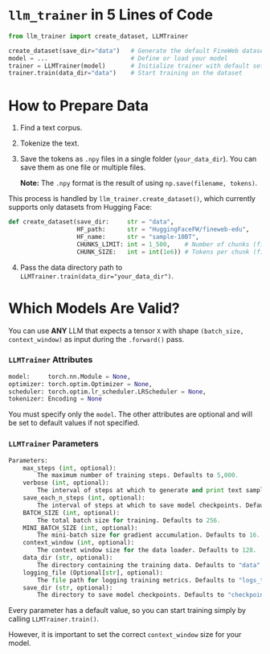 # `llm_trainer` in 5 Lines of Code

```python
from llm_trainer import create_dataset, LLMTrainer

create_dataset(save_dir="data")   # Generate the default FineWeb dataset
model = ...                       # Define or load your model
trainer = LLMTrainer(model)       # Initialize trainer with default settings
trainer.train(data_dir="data")    # Start training on the dataset
```

# How to Prepare Data

1. Find a text corpus.
2. Tokenize the text.
3. Save the tokens as `.npy` files in a single folder (`your_data_dir`). You can save them as one file or multiple files.

   **Note:** The `.npy` format is the result of using `np.save(filename, tokens)`.

This process is handled by `llm_trainer.create_dataset()`, which currently supports only datasets from Hugging Face:

```python
def create_dataset(save_dir:     str = "data",
                   HF_path:      str = "HuggingFaceFW/fineweb-edu",
                   HF_name:      str = "sample-10BT",
                   CHUNKS_LIMIT: int = 1_500,    # Number of chunks (files) to create
                   CHUNK_SIZE:   int = int(1e6)) # Tokens per chunk (file)
```

4. Pass the data directory path to `LLMTrainer.train(data_dir="your_data_dir")`.

# Which Models Are Valid?

You can use **ANY** LLM that expects a tensor `X` with shape `(batch_size, context_window)` as input during the `.forward()` pass.

### `LLMTrainer` Attributes

```python
model:     torch.nn.Module = None,
optimizer: torch.optim.Optimizer = None,
scheduler: torch.optim.lr_scheduler.LRScheduler = None,
tokenizer: Encoding = None
```

You must specify only the `model`. The other attributes are optional and will be set to default values if not specified.

### `LLMTrainer` Parameters

```python
Parameters:
    max_steps (int, optional):
        The maximum number of training steps. Defaults to 5,000.
    verbose (int, optional):
        The interval of steps at which to generate and print text samples. Defaults to 200.
    save_each_n_steps (int, optional):
        The interval of steps at which to save model checkpoints. Defaults to 1,000.
    BATCH_SIZE (int, optional):
        The total batch size for training. Defaults to 256.
    MINI_BATCH_SIZE (int, optional):
        The mini-batch size for gradient accumulation. Defaults to 16.
    context_window (int, optional):
        The context window size for the data loader. Defaults to 128.
    data_dir (str, optional):
        The directory containing the training data. Defaults to "data".
    logging_file (Optional[str], optional):
        The file path for logging training metrics. Defaults to "logs_training.csv".
    save_dir (str, optional):
        The directory to save model checkpoints. Defaults to "checkpoints".
```

Every parameter has a default value, so you can start training simply by calling `LLMTrainer.train()`.

However, it is important to set the correct `context_window` size for your model.
